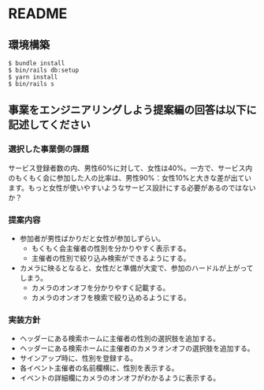 # README

## 環境構築
```
$ bundle install
$ bin/rails db:setup
$ yarn install
$ bin/rails s
```

## 事業をエンジニアリングしよう提案編の回答は以下に記述してください

### 選択した事業側の課題
サービス登録者数の内、男性60%に対して、女性は40%。一方で、サービス内のもくもく会に参加した人の比率は、男性90%：女性10%と大きな差が出ています。もっと女性が使いやすいようなサービス設計にする必要があるのではないか？

### 提案内容
- 参加者が男性ばかりだと女性が参加しずらい。
  - もくもく会主催者の性別を分かりやすく表示する。
  - 主催者の性別で絞り込み検索ができるようにする。
- カメラに映るとなると、女性だと準備が大変で、参加のハードルが上がってしまう。
  - カメラのオンオフを分かりやすく記載する。
  - カメラのオンオフを検索で絞り込めるようにする。

### 実装方針
- ヘッダーにある検索ホームに主催者の性別の選択肢を追加する。
- ヘッダーにある検索ホームに主催者のカメラオンオフの選択肢を追加する。
- サインアップ時に、性別を登録する。
- 各イベント主催者の名前欄横に、性別を表示する。
- イベントの詳細欄にカメラのオンオフがわかるように表示する。